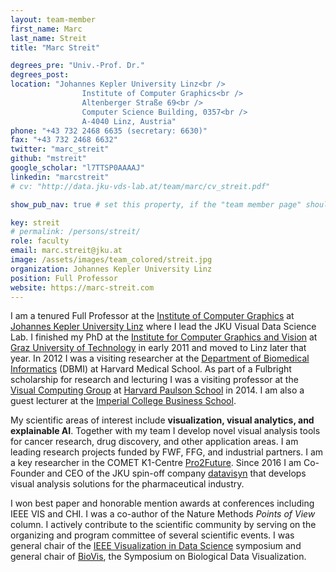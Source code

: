 ```yaml
---
layout: team-member
first_name: Marc
last_name: Streit
title: "Marc Streit"

degrees_pre: "Univ.-Prof. Dr."
degrees_post:
location: "Johannes Kepler University Linz<br />
                Institute of Computer Graphics<br />
                Altenberger Straße 69<br />
                Computer Science Building, 0357<br />
                A-4040 Linz, Austria"
phone: "+43 732 2468 6635 (secretary: 6630)"
fax: "+43 732 2468 6632"
twitter: "marc_streit"
github: "mstreit"
google_scholar: "l7TTSP0AAAAJ"
linkedin: "marcstreit"
# cv: "http://data.jku-vds-lab.at/team/marc/cv_streit.pdf"

show_pub_nav: true # set this property, if the "team member page" should have a navigation for publications (i.e. if person has many publiations)

key: streit
# permalink: /persons/streit/
role: faculty
email: marc.streit@jku.at
image: /assets/images/team_colored/streit.jpg
organization: Johannes Kepler University Linz
position: Full Professor
website: https://marc-streit.com
---
```


<p>I am a tenured Full Professor at the <a href="http://www.cg.jku.at">Institute of Computer Graphics</a> at <a href="http://www.jku.at">Johannes Kepler University Linz</a> where I lead the JKU Visual Data Science Lab.
I finished my PhD at the <a href="http://www.icg.tugraz.at">Institute for Computer Graphics and Vision</a>
at <a href="http://www.tugraz.at">Graz University of Technology</a> in early 2011 and moved to Linz later
that year. In 2012 I was a visiting researcher at the <a href="https://dbmi.hms.harvard.edu/">Department of Biomedical Informatics</a> (DBMI) at Harvard Medical School. As part of a Fulbright scholarship for research and lecturing I was a visiting professor at the <a href="http://vcg.seas.harvard.edu">Visual Computing Group</a> at <a href="http://www.seas.harvard.edu">Harvard Paulson School</a> in 2014. I am also a guest lecturer at the <a href="https://www.imperial.ac.uk/business-school">Imperial College Business School</a>.</p>

<p>My scientific areas of interest include <b>visualization, visual analytics, and explainable AI</b>. Together with my team I develop novel visual analysis tools for cancer research, drug discovery, and other application areas. I am leading research projects funded by FWF, FFG, and industrial partners. I am a key researcher in the COMET K1-Centre <a href="http://pro2future.at">Pro2Future</a>. Since 2016 I am Co-Founder and CEO of the JKU spin-off company <a href="http://datavisyn.io">datavisyn</a> that develops visual analysis solutions for the pharmaceutical industry.</p>

<p>I won best paper and honorable mention awards at conferences including IEEE VIS and CHI. I was a co-author of the Nature Methods <i>Points of View</i> column. I actively contribute to the scientific community by serving on the organizing and program committee of several scientific events. I was general chair of the <a href="http://www.visualdatascience.org/">IEEE Visualization in Data Science</a> symposium and general chair of <a href="http://biovis.net">BioVis</a>, the Symposium on Biological Data Visualization.</p>

    

